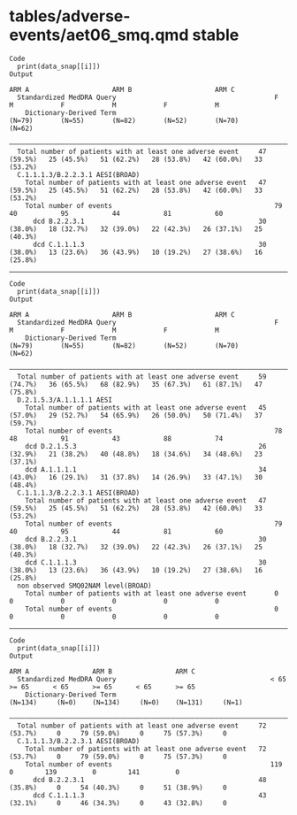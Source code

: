 # tables/adverse-events/aet06_smq.qmd stable

    Code
      print(data_snap[[i]])
    Output
                                                                            ARM A                     ARM B                     ARM C         
      Standardized MedDRA Query                                        F            M            F            M            F            M     
        Dictionary-Derived Term                                      (N=79)       (N=55)       (N=82)       (N=52)       (N=70)       (N=62)  
      ————————————————————————————————————————————————————————————————————————————————————————————————————————————————————————————————————————
      Total number of patients with at least one adverse event     47 (59.5%)   25 (45.5%)   51 (62.2%)   28 (53.8%)   42 (60.0%)   33 (53.2%)
      C.1.1.1.3/B.2.2.3.1 AESI(BROAD)                                                                                                         
        Total number of patients with at least one adverse event   47 (59.5%)   25 (45.5%)   51 (62.2%)   28 (53.8%)   42 (60.0%)   33 (53.2%)
        Total number of events                                         79           40           95           44           81           60    
          dcd B.2.2.3.1                                            30 (38.0%)   18 (32.7%)   32 (39.0%)   22 (42.3%)   26 (37.1%)   25 (40.3%)
          dcd C.1.1.1.3                                            30 (38.0%)   13 (23.6%)   36 (43.9%)   10 (19.2%)   27 (38.6%)   16 (25.8%)

---

    Code
      print(data_snap[[i]])
    Output
                                                                            ARM A                     ARM B                     ARM C         
      Standardized MedDRA Query                                        F            M            F            M            F            M     
        Dictionary-Derived Term                                      (N=79)       (N=55)       (N=82)       (N=52)       (N=70)       (N=62)  
      ————————————————————————————————————————————————————————————————————————————————————————————————————————————————————————————————————————
      Total number of patients with at least one adverse event     59 (74.7%)   36 (65.5%)   68 (82.9%)   35 (67.3%)   61 (87.1%)   47 (75.8%)
      D.2.1.5.3/A.1.1.1.1 AESI                                                                                                                
        Total number of patients with at least one adverse event   45 (57.0%)   29 (52.7%)   54 (65.9%)   26 (50.0%)   50 (71.4%)   37 (59.7%)
        Total number of events                                         78           48           91           43           88           74    
        dcd D.2.1.5.3                                              26 (32.9%)   21 (38.2%)   40 (48.8%)   18 (34.6%)   34 (48.6%)   23 (37.1%)
        dcd A.1.1.1.1                                              34 (43.0%)   16 (29.1%)   31 (37.8%)   14 (26.9%)   33 (47.1%)   30 (48.4%)
      C.1.1.1.3/B.2.2.3.1 AESI(BROAD)                                                                                                         
        Total number of patients with at least one adverse event   47 (59.5%)   25 (45.5%)   51 (62.2%)   28 (53.8%)   42 (60.0%)   33 (53.2%)
        Total number of events                                         79           40           95           44           81           60    
        dcd B.2.2.3.1                                              30 (38.0%)   18 (32.7%)   32 (39.0%)   22 (42.3%)   26 (37.1%)   25 (40.3%)
        dcd C.1.1.1.3                                              30 (38.0%)   13 (23.6%)   36 (43.9%)   10 (19.2%)   27 (38.6%)   16 (25.8%)
      non observed SMQ02NAM level(BROAD)                                                                                                      
        Total number of patients with at least one adverse event       0            0            0            0            0            0     
        Total number of events                                         0            0            0            0            0            0     

---

    Code
      print(data_snap[[i]])
    Output
                                                                         ARM A                ARM B                ARM C       
      Standardized MedDRA Query                                       < 65      >= 65      < 65      >= 65      < 65      >= 65
        Dictionary-Derived Term                                     (N=134)     (N=0)    (N=134)     (N=0)    (N=131)     (N=1)
      —————————————————————————————————————————————————————————————————————————————————————————————————————————————————————————
      Total number of patients with at least one adverse event     72 (53.7%)     0     79 (59.0%)     0     75 (57.3%)     0  
      C.1.1.1.3/B.2.2.3.1 AESI(BROAD)                                                                                          
        Total number of patients with at least one adverse event   72 (53.7%)     0     79 (59.0%)     0     75 (57.3%)     0  
        Total number of events                                        119         0        139         0        141         0  
          dcd B.2.2.3.1                                            48 (35.8%)     0     54 (40.3%)     0     51 (38.9%)     0  
          dcd C.1.1.1.3                                            43 (32.1%)     0     46 (34.3%)     0     43 (32.8%)     0  


